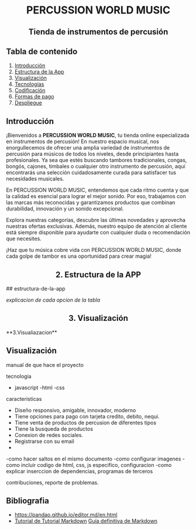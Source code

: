 <h1 align="center">PERCUSSION WORLD MUSIC</h1>
<h2 align="center">Tienda de instrumentos de percusión </h2>

## Tabla de contenido 
1. [Introducción](#introducción)
2. [Estructura de la App](#estructura-de-la-app)
3. [Visualización](#visualización)
4. [Tecnologías](#tecnologías)
5. [Codificación](#codificación)
6. [Formas de pago](#formas-de-pago)
7. [Despliegue](#despliegue)

## Introducción

¡Bienvenidos a **PERCUSSION WORLD MUSIC**, tu tienda online especializada en instrumentos de percusión!
En nuestro espacio musical, nos enorgullecemos de ofrecer una amplia variedad de instrumentos de percusión para músicos de todos los niveles, desde principiantes hasta profesionales. Ya sea que estés buscando tambores tradicionales, congas, bongós, cajones, timbales o cualquier otro instrumento de percusión, aquí encontrarás una selección cuidadosamente curada para satisfacer tus necesidades musicales.

En PERCUSSION WORLD MUSIC, entendemos que cada ritmo cuenta y que la calidad es esencial para lograr el mejor sonido. Por eso, trabajamos con las marcas más reconocidas y garantizamos productos que combinan durabilidad, innovación y un sonido excepcional.

Explora nuestras categorías, descubre las últimas novedades y aprovecha nuestras ofertas exclusivas. Además, nuestro equipo de atención al cliente está siempre disponible para ayudarte con cualquier duda o recomendación que necesites.

¡Haz que tu música cobre vida con PERCUSSION WORLD MUSIC, donde cada golpe de tambor es una oportunidad para crear magia!

<h2 align="center">2. Estructura de la APP </h2>
## estructura-de-la-app

*explicacion de cada opcion de la tabla*

<h2 align="center">3. Visualización </h2>
**3.Visualiazacion**

## Visualización

manual de que hace el proyecto

tecnologia
- javascript
-html
-css

caracteristicas
- Diseño responsivo, amigable, innovador, moderno
- Tiene opciones para pago con tarjeta credito, debito, nequi.
- Tiene venta de productos de percusion de diferentes tipos 
- Tiene la busqueda de productos
- Conexion de redes sociales.
- Registrarse con su email
- 

-como hacer saltos en el mismo documento
-como configurar imagenes
-como incluir codigo de html, css, js especifico, configuracion
-como explicar inserccion de dependencias, programas de terceros

contribuciones, reporte de problemas.

## **Bibliografia**
* https://pandao.github.io/editor.md/en.html
* [Tutorial de Tutorial Markdown](https://tutorialmarkdown.com)
[Guía definitiva de Markdown](https://neoguias.com/markdown)


